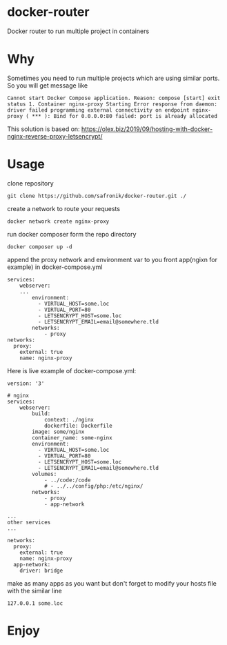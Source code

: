# docker-router

Docker router to run multiple project in containers

# Why
Sometimes you need to run multiple projects which are using similar ports. So you will get message like

`Cannot start Docker Compose application. Reason: compose [start] exit status 1. Container nginx-proxy Starting Error response from daemon: driver failed programming external connectivity on endpoint nginx-proxy ( *** ): Bind for 0.0.0.0:80 failed: port is already allocated`

This solution is based on: https://olex.biz/2019/09/hosting-with-docker-nginx-reverse-proxy-letsencrypt/

# Usage
clone repository

`git clone https://github.com/safronik/docker-router.git ./`

create a network to route your requests

`docker network create nginx-proxy`

run docker composer form the repo directory

`docker composer up -d`

append the proxy network and environment var to you front app(ngixn for example) in docker-compose.yml
```
services:
	webserver:
	...
		environment:
		  - VIRTUAL_HOST=some.loc
		  - VIRTUAL_PORT=80
		  - LETSENCRYPT_HOST=some.loc
		  - LETSENCRYPT_EMAIL=email@somewhere.tld
		networks:
			- proxy
networks:
  proxy:
    external: true
	name: nginx-proxy
```
Here is live example of docker-compose.yml:
```
version: '3' 

# nginx
services:
	webserver:
		build:
			context: ./nginx
			dockerfile: Dockerfile
		image: some/nginx
		container_name: some-nginx
		environment:
		  - VIRTUAL_HOST=some.loc
		  - VIRTUAL_PORT=80
		  - LETSENCRYPT_HOST=some.loc
		  - LETSENCRYPT_EMAIL=email@somewhere.tld
		volumes:
			- ../code:/code
			# - ../../config/php:/etc/nginx/
		networks:
			- proxy
			- app-network

...
other services
...

networks:
  proxy:
    external: true
	name: nginx-proxy
  app-network:
	driver: bridge
```
make as many apps as you want but don't forget to modify your hosts file with the similar line

`127.0.0.1 some.loc`

# Enjoy
